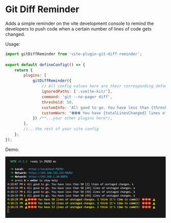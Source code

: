 # Git Diff Reminder

Adds a simple reminder on the vite development console to remind the developers to push code when a certain number of lines of code gets changed.

Usage:

```js
import gitDiffReminder from 'vite-plugin-git-diff-reminder';

export default defineConfig(() => {
	return {
		plugins: [
			gitDiffReminder({
				// All config values here are their corresponding default values. You may override them if needed or leave them empty.
				ignoredPaths: ['.svelte-kit/'],
				command: 'git --no-pager diff',
				threshold: 50,
				customInfo: 'All good to go. You have less than {threshold} [{totalLinesChanged}] lines of unstaged changes.',
				customWarn: "⛔⛔⛔ You have {totalLinesChanged} lines of unstaged changes. I think it's time to commit! ⛔⛔⛔",
			}) /**...your other plugins here*/,
		],
		//...the rest of your vite config
	};
});
```

Demo:

![demo](./demo.png)
